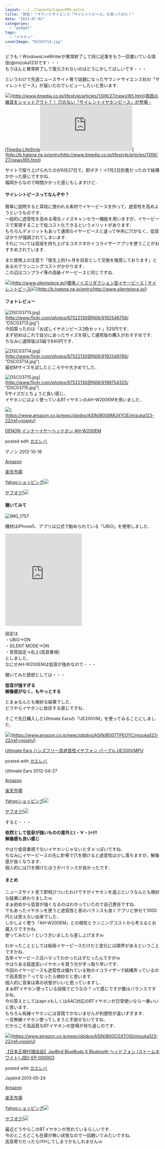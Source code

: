 ```yaml
---
layout: ../../layouts/LayoutMd.astro
title: "耳栓！？サウンドサイエンス「サイレントピース」を買ってみた！"
date: "2013-07-02"
categories: 
  - "gadget"
tags: 
  - "イヤホン"
coverImage: "DSC03714.jpg"
---
```


どうも！WindowsLiveWriterが異常終了して同じ記事をもう一回書いている瑞佳(@mizuka123)です・・・  
もうほんと異常終了して復元されないのはどうにかしてほしいです・・・

というわけで先週ニュースサイト等で話題になったサウンドサイエンス社の「サイレントピース」が届いたのでレビューしたいと思います．

![](http://capture.heartrails.com/150x130/shadow?http://www.itmedia.co.jp/lifestyle/articles/1306/27/news165.html)](http://www.itmedia.co.jp/lifestyle/articles/1306/27/news165.html)[周囲の雑音をシャットアウト？！ 穴のない「サイレントイヤホンピース」が登場 - ITmedia LifeStyle](http://www.itmedia.co.jp/lifestyle/articles/1306/27/news165.html)![](http://b.hatena.ne.jp/entry/image/http://www.itmedia.co.jp/lifestyle/articles/1306/27/news165.html)](http://b.hatena.ne.jp/entry/http://www.itmedia.co.jp/lifestyle/articles/1306/27/news165.html)

サイトで取り上げられたのが6月27日で，即ポチ！→7月2日到着だったので結構かかった感じですかね．  
福岡からなので時間かかった感じもしますけど．

#### サイレントピースってなんぞや？

簡単に説明すると耳栓に使われる素材でイヤーピースを作って，遮音性を高めようというものです．  
一般的に遮音性を高める場合ノイズキャンセラー機能を用いますが，イヤーピースで実現することで低コスト化できるというメリットがあります．  
もちろんデメリットもあって通常のイヤーピースと違って中央に穴がなく，低音ばかりが強調されてしまいます．  
それについては高域を持ち上げるコネクタかイコライザーアプリを使うことがおすすめされています．

また使用上の注意で「衛生上約1ヶ月を目安として交換を推奨しております」とあるのでランニングコストがかかります．  
この辺はコンプライ等の高級イヤーピースと同じですね．

![](http://capture.heartrails.com/150x130/shadow?http://www.silentpiece.jp/)](http://www.silentpiece.jp/)[環境ノイズリダクション型イヤーピース | サイレントピース](http://www.silentpiece.jp/)![](http://b.hatena.ne.jp/entry/image/http://www.silentpiece.jp/)](http://b.hatena.ne.jp/entry/http://www.silentpiece.jp/)  

#### フォトレビュー

![DSC03713.jpg](/archive/images/9192548758_f7d6d52897_b.jpg)](http://www.flickr.com/photos/67522130@N08/9192548758/ "DSC03713.jpg")  
今回買ったのは「お試しイヤホンピース3色セット」525円です．  
まず初めはこれで自分にあったサイズを探して通常版の購入がおすすめです．  
ちなみに通常版は5組で840円です．

![DSC03714.jpg](/archive/images/9192549766_09b5879e7c_b.jpg)](http://www.flickr.com/photos/67522130@N08/9192549766/ "DSC03714.jpg")  
最初Mサイズを試したところやや大きめでした．

![DSC03715.jpg](/archive/images/9189754325_3b1e3351dd_b.jpg)](http://www.flickr.com/photos/67522130@N08/9189754325/ "DSC03715.jpg")  
Sサイズだとちょうど良い感じ．  
イヤホンにはよく使っているBTイヤホンのAH-W200EMを用いました．

![](/archive/images/41uI8cCazoL._SL160_.jpg)](https://www.amazon.co.jp/exec/obidos/ASIN/B008MUXYOE/mizuka123-22/ref=nosim/)

[DENON インナーイヤーヘッドホン AH-W200EM](https://www.amazon.co.jp/exec/obidos/ASIN/B008MUXYOE/mizuka123-22/ref=nosim/)

posted with [カエレバ](http://kaereba.com)

デノン 2012-10-16

[Amazon](http://www.amazon.co.jp/gp/search?keywords=AH-W200EM&__mk_ja_JP=%83J%83%5E%83J%83i&tag=mizuka123-22 "アマゾン")

[楽天市場](http://hb.afl.rakuten.co.jp/hgc/032b53ee.4b34c5ee.0f4a541e.f440145e/?pc=http%3A%2F%2Fsearch.rakuten.co.jp%2Fsearch%2Fmall%2FAH-W200EM%2F-%2Ff.1-p.1-s.1-sf.0-st.A-v.2%3Fx%3D0%26scid%3Daf_ich_link_urltxt%26m%3Dhttp%3A%2F%2Fm.rakuten.co.jp%2F "楽天市場")

[Yahooショッピング![](//ad.jp.ap.valuecommerce.com/servlet/gifbanner?sid=3066752&pid=881990642)](//ck.jp.ap.valuecommerce.com/servlet/referral?sid=3066752&pid=881990642&vc_url=http%3A%2F%2Fshopping.search.yahoo.co.jp%2Fsearch%3FuIv%3Don%26ei%3DUTF-8%26tab_ex%3Dcommerce%26slider%3D0%26va%3DAH-W200EM "Yahooショッピング")

[ヤフオク!![](//ad.jp.ap.valuecommerce.com/servlet/gifbanner?sid=3066752&pid=881990645)](//ck.jp.ap.valuecommerce.com/servlet/referral?sid=3066752&pid=881990645&vc_url=http%3A%2F%2Fauctions.search.yahoo.co.jp%2Fsearch%3Fvo%3D%26ve%3D%26auccat%3D0%26aucminprice%3D%26aucmaxprice%3D%26aucmin_bidorbuy_price%3D%26aucmax_bidorbuy_price%3D%26loc_cd%3D0%26abatch%3D0%26istatus%3D0%26filtered%3D1%26ei%3DUTF-8%26tab_ex%3Dcommerce%26va%3DAH-W200EM "ヤフオク!")

#### 聴いてみて

![IMG_1757](/archive/images/IMG_1757_thumb.png "IMG_1757")


機材はiPhone5，アプリは公式で勧められている「UBiO」を使用しました．

<iframe style="height: 300px; overflow-x: hidden; overflow-y: hidden; width: 250px; border-width: 0px;" src="http://widgets.itunes.apple.com/widget.html?c=jp&amp;brc=FFFFFF&amp;blc=FFFFFF&amp;trc=FFFFFF&amp;tlc=FFFFFF&amp;d=&amp;t=&amp;m=software&amp;e=software&amp;w=250&amp;h=300&amp;ids=563103341&amp;wt=discovery&amp;partnerId=30&amp;affiliate_id=http%3A%2F%2Fclick.linksynergy.com%2Ffs-bin%2Fstat%3Fid%3DBT%2FnxoPOAqI%26offerid%3D94348%26type%3D3%26subid%3D0%26tmpid%3D2192%26RD_PARM1%3D" height="240" width="320" frameborder="0"></iframe>

設定は  
・UBiO→ON  
・SILENT MODE→ON  
・音質設定→右上(高音重視)  
としました．  
なにせAH-W200EMは低音が強めなので・・・

聴いてみた感想としては・・・

**低音が強すぎる  
解像感がなく，もやっとする**

とまぁなんとも微妙な結果でした．  
どうやらイヤホンに依存する感じですね．

そこで先日購入したUltimate Earsの「UE200VM」を使ってみることにしました．

![](/archive/images/31lgyvEk0vL._SL160_.jpg)](https://www.amazon.co.jp/exec/obidos/ASIN/B007TPEOYC/mizuka123-22/ref=nosim/)

[Ultimate Ears ハンズフリー高遮音性イヤフォン パープル UE200VMPU](https://www.amazon.co.jp/exec/obidos/ASIN/B007TPEOYC/mizuka123-22/ref=nosim/)

posted with [カエレバ](http://kaereba.com)

Ultimate Ears 2012-04-27

[Amazon](http://www.amazon.co.jp/gp/search?keywords=UE200VM&__mk_ja_JP=%83J%83%5E%83J%83i&tag=mizuka123-22 "アマゾン")

[楽天市場](http://hb.afl.rakuten.co.jp/hgc/032b53ee.4b34c5ee.0f4a541e.f440145e/?pc=http%3A%2F%2Fsearch.rakuten.co.jp%2Fsearch%2Fmall%2FUE200VM%2F-%2Ff.1-p.1-s.1-sf.0-st.A-v.2%3Fx%3D0%26scid%3Daf_ich_link_urltxt%26m%3Dhttp%3A%2F%2Fm.rakuten.co.jp%2F "楽天市場")

[Yahooショッピング![](//ad.jp.ap.valuecommerce.com/servlet/gifbanner?sid=3066752&pid=881990642)](//ck.jp.ap.valuecommerce.com/servlet/referral?sid=3066752&pid=881990642&vc_url=http%3A%2F%2Fshopping.search.yahoo.co.jp%2Fsearch%3FuIv%3Don%26ei%3DUTF-8%26tab_ex%3Dcommerce%26slider%3D0%26va%3DUE200VM "Yahooショッピング")

[ヤフオク!![](//ad.jp.ap.valuecommerce.com/servlet/gifbanner?sid=3066752&pid=881990645)](//ck.jp.ap.valuecommerce.com/servlet/referral?sid=3066752&pid=881990645&vc_url=http%3A%2F%2Fauctions.search.yahoo.co.jp%2Fsearch%3Fvo%3D%26ve%3D%26auccat%3D0%26aucminprice%3D%26aucmaxprice%3D%26aucmin_bidorbuy_price%3D%26aucmax_bidorbuy_price%3D%26loc_cd%3D0%26abatch%3D0%26istatus%3D0%26filtered%3D1%26ei%3DUTF-8%26tab_ex%3Dcommerce%26va%3DUE200VM "ヤフオク!")

すると・・・

**依然として低音が強いものの意外と(・∀・)ｲｲ!!  
解像感も良い感じ**

やはり低音重視でないイヤホンじゃないとダメっぽいですね．  
ちなみにイヤーピースの先に針等で穴を開けると遮音性は少し落ちますが，解像感が良くなります．  
個人的には穴を開けたほうがバランスが良かったです．

#### まとめ

ニュースサイト見て即飛びついたわけですがイヤホンを選ぶというなんとも微妙な結果に終わりましたｗ  
まぁ初めから低音が強くなるのはわかっていたので自己責任ですね．  
でもあったイヤホンを使うと遮音性と音のバランスも良くアプリと併せて1000円とは思えない出来でした．  
しかしよく使う「AH-W200EM」との相性とランニングコストから考えるとお蔵入りですかね．  
使ってみたい！という方いましたら差し上げますｗ

わかったこととしては結局イヤーピースだけだと変化には限界があるということですかね．  
去年イヤーピース沼ハマってわかったはずだったんですがｗ  
やはりある程度高いイヤホンを買う方が手っ取り早いです．  
今回のイヤーピースも遮音性は優れている物のイコライザーで結構弄っているので高音質か？ってなったら微妙だと思います．  
個人的に音楽は素の状態がいいと思っていますし．  
まぁBTイヤホン使っている段階でどうなの？って感じですが要はバランスですかね．  
今の答えとしてはapt-xもしくはAAC対応のBTイヤホンが日常使いなら一番いいと思います．  
もちろん有線イヤホンには音質でかないませんが利便性が違いすぎます．  
一旦無線イヤホン使ってしまうと手放せないですね．  
だからこそ高品質なBTイヤホンの登場が待ち遠しのです．

![](/archive/images/31DOKvr3Y9L._SL160_.jpg)](https://www.amazon.co.jp/exec/obidos/ASIN/B00CGXTOSI/mizuka123-22/ref=nosim/)

[【日本正規代理店品】JayBird BlueBuds X Bluetooth ヘッドフォン (ストームホワイト) JBD-EP-000003](https://www.amazon.co.jp/exec/obidos/ASIN/B00CGXTOSI/mizuka123-22/ref=nosim/)

posted with [カエレバ](http://kaereba.com)

Jaybird 2013-05-24

[Amazon](http://www.amazon.co.jp/gp/search?keywords=JayBird%20BlueBuds%20X%20Bluetooth&__mk_ja_JP=%83J%83%5E%83J%83i&tag=mizuka123-22 "アマゾン")

[楽天市場](http://hb.afl.rakuten.co.jp/hgc/032b53ee.4b34c5ee.0f4a541e.f440145e/?pc=http%3A%2F%2Fsearch.rakuten.co.jp%2Fsearch%2Fmall%2FJayBird%2520BlueBuds%2520X%2520Bluetooth%2F-%2Ff.1-p.1-s.1-sf.0-st.A-v.2%3Fx%3D0%26scid%3Daf_ich_link_urltxt%26m%3Dhttp%3A%2F%2Fm.rakuten.co.jp%2F "楽天市場")

[Yahooショッピング![](//ad.jp.ap.valuecommerce.com/servlet/gifbanner?sid=3066752&pid=881990642)](//ck.jp.ap.valuecommerce.com/servlet/referral?sid=3066752&pid=881990642&vc_url=http%3A%2F%2Fshopping.search.yahoo.co.jp%2Fsearch%3FuIv%3Don%26ei%3DUTF-8%26tab_ex%3Dcommerce%26slider%3D0%26va%3DJayBird%2520BlueBuds%2520X%2520Bluetooth "Yahooショッピング")

[ヤフオク!![](//ad.jp.ap.valuecommerce.com/servlet/gifbanner?sid=3066752&pid=881990645)](//ck.jp.ap.valuecommerce.com/servlet/referral?sid=3066752&pid=881990645&vc_url=http%3A%2F%2Fauctions.search.yahoo.co.jp%2Fsearch%3Fvo%3D%26ve%3D%26auccat%3D0%26aucminprice%3D%26aucmaxprice%3D%26aucmin_bidorbuy_price%3D%26aucmax_bidorbuy_price%3D%26loc_cd%3D0%26abatch%3D0%26istatus%3D0%26filtered%3D1%26ei%3DUTF-8%26tab_ex%3Dcommerce%26va%3DJayBird%2520BlueBuds%2520X%2520Bluetooth "ヤフオク!")

最近どうやらこのBTイヤホンが売れているらしいです．  
今のところどこも在庫が無い状態なので一回聴いてみたいですね．  
高音寄りだったらIYHしてしまうかもしれませんｗ
